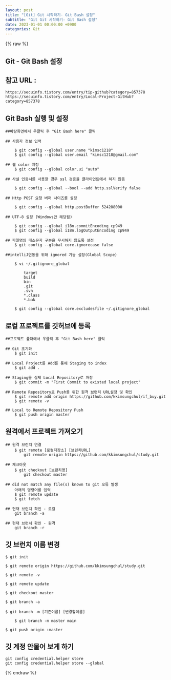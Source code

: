 ```yaml
---
layout: post
title: "[Git] Git 시작하기- Git Bash 설정"
subtitle: "Git Git 시작하기- Git Bash 설정"
date: 2023-01-01 00:00:00 +0900
categories: Git
---
```

{% raw %}
## Git - Git Bash 설정  
  
## 참고 URL :  
	https://secuinfo.tistory.com/entry/tip-github?category=857378  
	https://secuinfo.tistory.com/entry/Local-Project-GitHub?category=857378  
  
## Git Bash 실행 및 설정  
  
	##바탕화면에서 우클릭 후 "Git Bash here" 클릭  
  
	## 사용자 정보 입력  
  
		$ git config --global user.name "kimsc1218"  
		$ git config --global user.email "kimsc1218@gmail.com"  
  
	## 쉘 color 지정  
		$ git config --global color.ui "auto"  
  
	## 사설 인증서를 사용할 경우 ssl 검증을 클라이언트에서 하지 않음  
  
		$ git config --global --bool --add http.sslVerify false  
  
	## Http POST 요청 버퍼 사이즈를 설정  
  
		$ git config --global http.postBuffer 524288000  
  
	## UTF-8 설정 (Windows만 해당됨)  
  
		$ git config --global i18n.commitEncoding cp949  
		$ git config --global i18n.logOutputEncoding cp949  
  
	## 파일명의 대소문자 구분을 무시하지 않도록 설정  
		$ git config --global core.ignorecase false  
  
	##intelliJ연동을 위해 ignored 기능 설정(Global Scope)  
  
		$ vi ~/.gitignore_global  
  
			target  
			build  
			bin  
			.git  
			.svn  
			*.class  
			*.bak  
  
		$ git config --global core.excludesfile ~/.gitignore_global  
  
## 로컬 프로젝트를 깃허브에 등록  
  
	##프로젝트 폴더에서 우클릭 후 "Git Bash here" 클릭  
  
	## Git 초기화  
		$ git init  
  
	## Local Project를 Add를 통해 Staging to index  
		$ git add .  
  
	## Staging을 실제 Local Repository로 저장  
		$ git commit -m "First Commit to existed local project"  
  
	## Remote Repository로 Push를 위한 원격 브런치 URL설정 및 확인  
		$ git remote add origin https://github.com/kkimsungchul/if_buy.git  
		$ git remote -v  
  
	## Local to Remote Repository Push  
		$ git push origin master  
  
## 원격에서 프로젝트 가져오기  
  
	## 원격 브런치 연결  
		$ git remote [로컬저장소] [브런치URL]  
			git remote origin https://github.com/kkimsungchul/study.git  
  
	## 체크아웃  
		$ git checkout [브랜치명]  
			git checkout master  
  
	## did not match any file(s) known to git 오류 발생  
		아래의 명령어를 입력  
		$ git remote update  
		$ git fetch  
  
	## 현재 브런치 확인 - 로컬  
		git branch -a  
  
	## 현재 브런치 확인 - 원격  
		git branch -r  
  
## 깃 브런치 이름 변경  
	$ git init  
  
	$ git remote origin https://github.com/kkimsungchul/study.git  
  
	$ git remote -v  
  
	$ git remote update  
  
	$ git checkout master  
  
	$ git branch -a  
  
	$ git branch -m [기존이름] [변경할이름]  
  
		$ git branch -m	master main  
  
	$ git push origin :master  
  
## 깃 계정 안물어 보게 하기  
  
	git config credential.helper store  
	git config credential.helper store --global  

{% endraw %}
